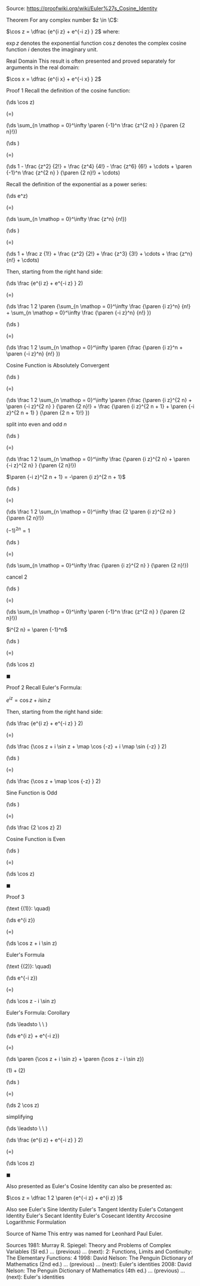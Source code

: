 # 

Source: https://proofwiki.org/wiki/Euler%27s_Cosine_Identity



Theorem
For any complex number $z \in \C$:

$\cos z = \dfrac {e^{i z} + e^{-i z} } 2$
where:

$\exp z$ denotes the exponential function
$\cos z$ denotes the complex cosine function
$i$ denotes the imaginary unit.


Real Domain
This result is often presented and proved separately for arguments in the real domain:


$\cos x = \dfrac {e^{i x} + e^{-i x} } 2$


Proof 1
Recall the definition of the cosine function:














\(\ds \cos z\)

\(=\)







\(\ds \sum_{n \mathop = 0}^\infty \paren {-1}^n \frac {z^{2 n} } {\paren {2 n}!}\)




















\(\ds \)

\(=\)







\(\ds 1 - \frac {z^2} {2!} + \frac {z^4} {4!} - \frac {z^6} {6!} + \cdots + \paren {-1}^n \frac {z^{2 n} } {\paren {2 n}!} + \cdots\)










Recall the definition of the exponential as a power series:














\(\ds e^z\)

\(=\)







\(\ds \sum_{n \mathop = 0}^\infty \frac {z^n} {n!}\)




















\(\ds \)

\(=\)







\(\ds 1 + \frac z {1!} + \frac {z^2} {2!} + \frac {z^3} {3!} + \cdots + \frac {z^n} {n!} + \cdots\)










Then, starting from the right hand side:














\(\ds \frac {e^{i z} + e^{-i z} } 2\)

\(=\)







\(\ds \frac 1 2 \paren {\sum_{n \mathop = 0}^\infty \frac {\paren {i z}^n} {n!} + \sum_{n \mathop = 0}^\infty \frac {\paren {-i z}^n} {n!} }\)




















\(\ds \)

\(=\)







\(\ds \frac 1 2 \sum_{n \mathop = 0}^\infty \paren {\frac {\paren {i z}^n + \paren {-i z}^n} {n!} }\)





Cosine Function is Absolutely Convergent














\(\ds \)

\(=\)







\(\ds \frac 1 2 \sum_{n \mathop = 0}^\infty \paren {\frac {\paren {i z}^{2 n} + \paren {-i z}^{2 n} } {\paren {2 n}!} + \frac {\paren {i z}^{2 n + 1} + \paren {-i z}^{2 n + 1} } {\paren {2 n + 1}!} }\)





split into even and odd $n$














\(\ds \)

\(=\)







\(\ds \frac 1 2 \sum_{n \mathop = 0}^\infty \frac {\paren {i z}^{2 n} + \paren {-i z}^{2 n} } {\paren {2 n}!}\)





$\paren {-i z}^{2 n + 1} = -\paren {i z}^{2 n + 1}$














\(\ds \)

\(=\)







\(\ds \frac 1 2 \sum_{n \mathop = 0}^\infty \frac {2 \paren {i z}^{2 n} } {\paren {2 n}!}\)





$\left({ -1 }\right)^{2n} = 1$














\(\ds \)

\(=\)







\(\ds \sum_{n \mathop = 0}^\infty \frac {\paren {i z}^{2 n} } {\paren {2 n}!}\)





cancel $2$














\(\ds \)

\(=\)







\(\ds \sum_{n \mathop = 0}^\infty \paren {-1}^n \frac {z^{2 n} } {\paren {2 n}!}\)





$i^{2 n} = \paren {-1}^n$














\(\ds \)

\(=\)







\(\ds \cos z\)









$\blacksquare$


Proof 2
Recall Euler's Formula:

$e^{i z} = \cos z + i \sin z$

Then, starting from the right hand side:














\(\ds \frac {e^{i z} + e^{-i z} } 2\)

\(=\)







\(\ds \frac {\cos z + i \sin z + \map \cos {-z} + i \map \sin {-z} } 2\)




















\(\ds \)

\(=\)







\(\ds \frac {\cos z + \map \cos {-z} } 2\)





Sine Function is Odd














\(\ds \)

\(=\)







\(\ds \frac {2 \cos z} 2\)





Cosine Function is Even














\(\ds \)

\(=\)







\(\ds \cos z\)









$\blacksquare$


Proof 3



\(\text {(1)}: \quad\)









\(\ds e^{i z}\)

\(=\)







\(\ds \cos z + i \sin z\)





Euler's Formula




\(\text {(2)}: \quad\)









\(\ds e^{-i z}\)

\(=\)







\(\ds \cos z - i \sin z\)





Euler's Formula: Corollary








\(\ds \leadsto \ \ \)





\(\ds e^{i z} + e^{-i z}\)

\(=\)







\(\ds \paren {\cos z + i \sin z} + \paren {\cos z - i \sin z}\)





$(1) + (2)$














\(\ds \)

\(=\)







\(\ds 2 \cos z\)





simplifying








\(\ds \leadsto \ \ \)





\(\ds \frac {e^{i z} + e^{-i z} } 2\)

\(=\)







\(\ds \cos z\)









$\blacksquare$


Also presented as
Euler's Cosine Identity can also be presented as:

$\cos z = \dfrac 1 2 \paren {e^{-i z} + e^{i z} }$


Also see
Euler's Sine Identity
Euler's Tangent Identity
Euler's Cotangent Identity
Euler's Secant Identity
Euler's Cosecant Identity
Arccosine Logarithmic Formulation


Source of Name
This entry was named for Leonhard Paul Euler.


Sources
1981: Murray R. Spiegel: Theory and Problems of Complex Variables (SI ed.) ... (previous) ... (next): $2$:  Functions, Limits and Continuity: The Elementary Functions: $4$
1998: David Nelson: The Penguin Dictionary of Mathematics (2nd ed.) ... (previous) ... (next): Euler's identities
2008: David Nelson: The Penguin Dictionary of Mathematics (4th ed.) ... (previous) ... (next): Euler's identities




